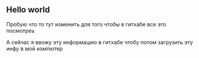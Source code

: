 ## Hello world

Пробую что то тут изменить для того чтобы в гитхабе все это посмотреь

А сейчас я ввожу эту информацию в гитхабе чтобу потом загрузить эту инфу в мой компютер
